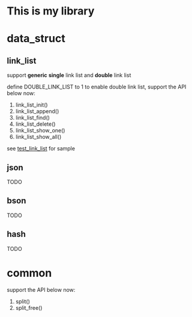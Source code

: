 # This is my library

# data_struct

## link_list
support **generic** **single** link list and **double** link list

define DOUBLE_LINK_LIST to 1 to enable double link list, support the API below now:

1. link_list_init()
2. link_list_append()
3. link_list_find()
4. link_list_delete()
5. link_list_show_one()
6. link_list_show_all()

see [test_link_list](https://github.com/pathing/lib/blob/master/test_case/test_link_list.c) for sample

## json
TODO
## bson
TODO
## hash
TODO

# common
support the API below now:

1. split()
2. split_free()
